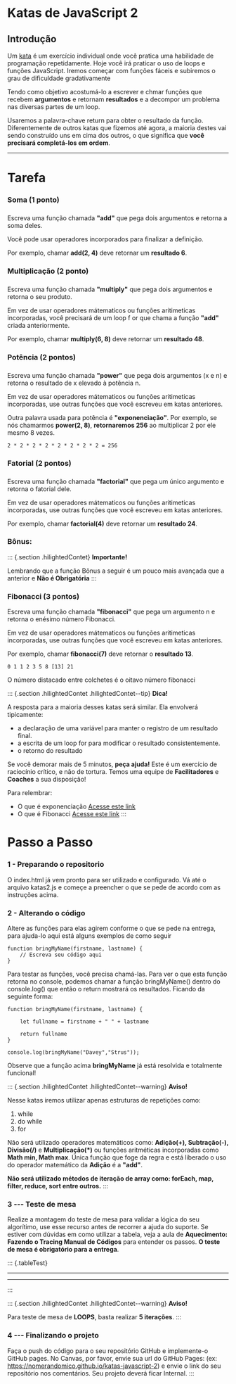 Katas de JavaScript 2
=====================

<div>

Introdução
----------

Um [kata](https://en.wikipedia.org/wiki/Kata_(programming)) é um
exercício individual onde você pratica uma habilidade de programação
repetidamente. Hoje você irá praticar o uso de loops e funções
JavaScript. Iremos começar com funções fáceis e subiremos o grau de
dificuldade gradativamente

Tendo como objetivo acostumá-lo a escrever e chmar funções que recebem
**argumentos** e retornam **resultados** e a decompor um problema nas
diversas partes de um loop.

Usaremos a palavra-chave return para obter o resultado da função.
Diferentemente de outros katas que fizemos até agora, a maioria destes
vai sendo construído uns em cima dos outros, o que significa que **você
precisará completá-los em ordem**.

</div>

------------------------------------------------------------------------

Tarefa
======

### Soma (1 ponto)

### 

Escreva uma função chamada **\"add\"** que pega dois argumentos e
retorna a soma deles.

Você pode usar operadores incorporados para finalizar a definição.

Por exemplo, chamar **add(2, 4)** deve retornar um **resultado 6**.

### Multiplicação (2 ponto)

### 

Escreva uma função chamada **\"multiply\"** que pega dois argumentos e
retorna o seu produto.

Em vez de usar operadores mátematicos ou funções aritimeticas
incorporadas, você precisará de um loop f        or que chama a função
**\"add\"** criada anteriormente.

Por exemplo, chamar **multiply(6, 8)** deve retornar um **resultado
48**.

### Potência (2 pontos)

### 

Escreva uma função chamada **\"power\"** que pega dois argumentos (x e
n) e retorna o resultado de x elevado à potência n.

Em vez de usar operadores mátematicos ou funções aritimeticas
incorporadas, use outras funções que você escreveu em katas anteriores.

Outra palavra usada para potência é **\"exponenciação\"**. Por exemplo,
se nós chamarmos **power(2, 8)**, **retornaremos 256** ao multiplicar 2
por ele mesmo 8 vezes.

    2 * 2 * 2 * 2 * 2 * 2 * 2 * 2 = 256

### Fatorial (2 pontos)

### 

Escreva uma função chamada **\"factorial\"** que pega um único argumento
e retorna o fatorial dele.

Em vez de usar operadores mátematicos ou funções aritimeticas
incorporadas, use outras funções que você escreveu em katas anteriores.

Por exemplo, chamar **factorial(4)** deve retornar um **resultado 24**.

### Bônus:

::: {.section .hilightedContet}
**Importante!**

Lembrando que a função Bônus a seguir é um pouco mais avançada que a
anterior e **Não é Obrigatória**
:::

### Fibonacci (3 pontos)

Escreva uma função chamada **\"fibonacci\"** que pega um argumento n e
retorna o enésimo número Fibonacci.

Em vez de usar operadores mátematicos ou funções aritimeticas
incorporadas, use outras funções que você escreveu em katas anteriores.

Por exemplo, chamar **fibonacci(7)** deve retornar o **resultado 13**.

    0 1 1 2 3 5 8 [13] 21

O número distacado entre colchetes é o oitavo número fibonacci

::: {.section .hilightedContet .hilightedContet--tip}
**Dica!**

A resposta para a maioria desses katas será similar. Ela envolverá
tipicamente:

-   a declaração de uma variável para manter o registro de um resultado
    final.
-   a escrita de um loop for para modificar o resultado
    consistentemente.
-   o retorno do resultado

Se você demorar mais de 5 minutos, **peça ajuda!** Este é um exercício
de raciocínio crítico, e não de tortura. Temos uma equipe de
**Facilitadores** e **Coaches** a sua disposição!

Para relembrar:

-   O que é exponenciação [Acesse este
    link](https://pt.wikipedia.org/wiki/Exponencia%C3%A7%C3%A3o)
-   O que é Fibonacci [Acesse este
    link](https://pt.wikipedia.org/wiki/Sequ%C3%AAncia_de_Fibonacci)
:::

Passo a Passo
=============

### 1 - Preparando o repositorio

O index.html já vem pronto para ser utilizado e configurado. Vá
até o arquivo katas2.js e começe a preencher o que se pede de acordo com
as instruções acima.

### 2 - Alterando o código

Altere as funções para elas agirem conforme o que se pede na entrega,
para ajuda-lo aqui está alguns exemplos de como seguir

    function bringMyName(firstname, lastname) {
        // Escreva seu código aqui
    }

Para testar as funções, você precisa chamá-las. Para ver o que esta
função retorna no console, podemos chamar a função bringMyName() dentro
do console.log() que então o return mostrará os resultados. Ficando da
seguinte forma:

    function bringMyName(firstname, lastname) {

        let fullname = firstname + " " + lastname

        return fullname
    }

    console.log(bringMyName("Davey","Strus"));

Observe que a função acima **bringMyName** já está resolvida e
totalmente funcional!

::: {.section .hilightedContet .hilightedContet--warning}
**Aviso!**

Nesse katas iremos utilizar apenas estruturas de repetições como:

1.  while
2.  do while
3.  for

Não será utilizado operadores matemáticos como: **Adição(+),
Subtração(-), Divisão(/)** e **Multiplicação(\*)** ou funções
aritméticas incorporadas como **Math min, Math max**. Única função que
foge da regra e está liberado o uso do operador matemático da **Adição**
é a **\"add\"**.

**Não será utilizado métodos de iteração de array como: forEach, map,
filter, reduce, sort entre outros.**
:::

### 3 --- Teste de mesa

Realize a montagem do teste de mesa para validar a lógica do seu
algorítimo, use esse recurso antes de recorrer a ajuda do suporte. Se
estiver com dúvidas em como utilizar a tabela, veja a aula de
**Aquecimento: Fazendo o Tracing Manual de Códigos** para entender os
passos. **O teste de mesa é obrigatório para a entrega**.

::: {.tableTest}
  -- -- -- --
           
           
           
           
           
  -- -- -- --
:::

::: {.section .hilightedContet .hilightedContet--warning}
**Aviso!**

Para teste de mesa de **LOOPS**, basta realizar **5 iterações**.
:::

### 4 --- Finalizando o projeto

Faça o push do código para o seu repositório GitHub e implemente-o
GitHub pages. No Canvas, por favor, envie sua url do GitHub Pages: (ex:
https://nomerandomico.github.io/katas-javascript-2) e envie o link do
seu repositório nos comentários. Seu projeto deverá ficar Internal.
:::
